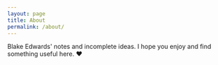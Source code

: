 ```yaml
---
layout: page
title: About
permalink: /about/
---
```


Blake Edwards' notes and incomplete ideas. I hope you enjoy and find something useful here. ❤️